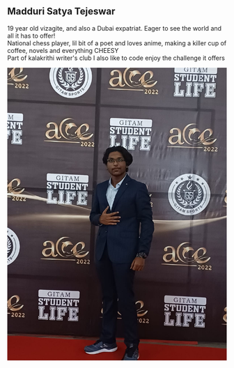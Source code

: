 ## Madduri Satya Tejeswar  

19 year old vizagite, and also a Dubai expatriat. Eager to see the world and all it has to offer!  
National chess player, lil bit of a poet and loves anime, making a killer cup of coffee, novels and everything CHEESY  
Part of kalakrithi writer's club
I also like to code enjoy the challenge it offers

![Alt text](WhatsApp%20Image%202022-11-17%20at%2012.21.28.jpeg)